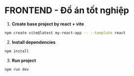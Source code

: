# FRONTEND - Đồ án tốt nghiệp

1. **Create base project by react + vite**

```bash
npm create vite@latest my-react-app -- --template react
```

2. **Install dependencies**

```bash
npm install
```

3. **Run project**

```bash
npm run dev
```
